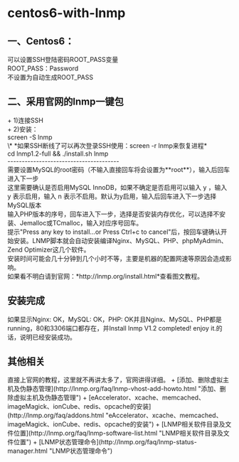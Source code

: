 # centos6-with-lnmp

<h2>一、Centos6：</h2>
可以设置SSH登陆密码ROOT_PASS变量<br/>
ROOT_PASS：Password<br/>
不设置为自动生成ROOT_PASS<br/>

<h2>二、采用官网的lnmp一键包</h2>
+ 1)连接SSH<br/>
+ 2)安装：<br/>
screen -S lnmp<br/>
\* *如果SSH断线了可以再次登录SSH使用：screen -r lnmp来恢复进程*<br/>
cd lnmp1.2-full && ./install.sh lnmp<br/>
---------------------------------------<br/>
需要设置MySQL的root密码（不输入直接回车将会设置为**root**），输入后回车进入下一步<br/>
这里需要确认是否启用MySQL InnoDB，如果不确定是否启用可以输入 y ，输入 y 表示启用，输入 n 表示不启用。默认为y启用，输入后回车进入下一步选择MySQL版本<br/>
输入PHP版本的序号，回车进入下一步，选择是否安装内存优化，可以选择不安装、Jemalloc或TCmalloc，输入对应序号回车。<br/>
提示"Press any key to install...or Press Ctrl+c to cancel"后，按回车键确认开始安装。LNMP脚本就会自动安装编译Nginx、MySQL、PHP、phpMyAdmin、Zend Optimizer这几个软件。<br/>
安装时间可能会几十分钟到几个小时不等，主要是机器的配置网速等原因会造成影响。<br/>
如果看不明白请到官网：*http://lnmp.org/install.html*查看图文教程。</br>

<h2>安装完成</h2>
如果显示Nginx: OK，MySQL: OK，PHP: OK并且Nginx、MySQL、PHP都是running，80和3306端口都存在，并Install lnmp V1.2 completed! enjoy it.的话，说明已经安装成功。</br>

<h2>其他相关</h2>
直接上官网的教程，这里就不再讲太多了，官网讲得详细。
+ [添加、删除虚拟主机及伪静态管理](http://lnmp.org/faq/lnmp-vhost-add-howto.html "添加、删除虚拟主机及伪静态管理")
+ [eAccelerator、xcache、memcached、imageMagick、ionCube、redis、opcache的安装](http://lnmp.org/faq/addons.html "eAccelerator、xcache、memcached、imageMagick、ionCube、redis、opcache的安装")
+ [LNMP相关软件目录及文件位置](http://lnmp.org/faq/lnmp-software-list.html "LNMP相关软件目录及文件位置")
+ [LNMP状态管理命令](http://lnmp.org/faq/lnmp-status-manager.html "LNMP状态管理命令")

